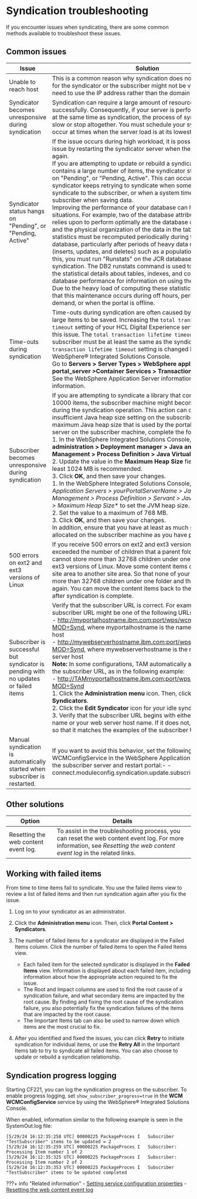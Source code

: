 # Syndication troubleshooting

If you encounter issues when syndicating, there are some common methods available to troubleshoot these issues.

## Common issues

|Issue|Solution|
|-----|--------|
|Unable to reach host|This is a common reason why syndication does not work. The URL for the syndicator or the subscriber might not be valid. You might need to use the IP address rather than the domain name.|
|Syndicator becomes unresponsive during syndication|Syndication can require a large amount of resources to run successfully. Consequently, if your server is performing other tasks at the same time as syndication, the process of syndication might slow or stop altogether. You must schedule your syndication to occur at times when the server load is at its lowest.|
|Syndicator status hangs on "Pending", or "Pending, Active"|If the issue occurs during high workload, it is possible to resolve the issue by restarting the syndicator server when the workload lowers again.<br> If you are attempting to update or rebuild a syndicated library that contains a large number of items, the syndicator status might hang on "Pending", or "Pending, Active". This can occur because the syndicator keeps retrying to syndicate when some items fail to syndicate to the subscriber, or when a system timeout occurs on the subscriber when saving data.<br> Improving the performance of your database can help avoid these situations. For example, two of the database attributes that DB2 relies upon to perform optimally are the database catalog statistics and the physical organization of the data in the tables. Catalog statistics must be recomputed periodically during the life of the database, particularly after periods of heavy data modifications \(inserts, updates, and deletes\) such as a population phase. To fix this, you must run "Runstats" on the JCR database before and after syndication. The DB2 runstats command is used to count and record the statistical details about tables, indexes, and columns. See database performance for information on using the "Runstats" task.<br> Due to the heavy load of computing these statistics, it is recommend that this maintenance occurs during off hours, periods of low demand, or when the portal is offline.|
|Time-outs during syndication|Time-outs during syndication are often caused by the failure of large items to be saved. Increasing the `total transaction lifetime timeout` setting of your HCL Digital Experience server can address this issue. The `total transaction lifetime timeout` setting of your subscriber must be at least the same as the syndicator. The `total transaction lifetime timeout` setting is changed by using the WebSphere® Integrated Solutions Console. <br> Go to **Servers > Server Types > WebSphere application servers > portal_server >Container Services > Transaction Service**. <br> See the WebSphere Application Server information center for more information. <br>|
|Subscriber becomes unresponsive during syndication|If you are attempting to syndicate a library that contains more than 10000 items, the subscriber machine might become unresponsive during the syndication operation. This action can occur due to an insufficient Java heap size setting on the subscriber.To update the maximum Java heap size that is used by the portal application server on the subscriber machine, complete the following steps: <br> 1.  In the WebSphere Integrated Solutions Console, click **System administration > Deployment manager > Java and Process Management > Process Definition > Java Virtual Machine**. <br>2.  Update the value in the **Maximum Heap Size** field. A value of at least 1024 MB is recommended. <br> 3.  Click **OK**, and then save your changes. <br>1.  In the WebSphere Integrated Solutions Console, select **Servers > Application Servers > yourPortalServerName > Java and Process Management > Process Definition > Servant > Java Virtual Machine* > Maximum Heap Size** to set the JVM heap size. <br>2.  Set the value to a maximum of 768 MB. <br>3.  Click **OK**, and then save your changes. <br>In addition, ensure that you have at least as much swap space allocated on the subscriber machine as you have physical memory.|
|500 errors on ext2 and ext3 versions of Linux|If you receive 500 errors on ext2 and ext3 versions of Linux, you exceeded the number of children that a parent folder can hold. You cannot store more than 32768 children under one folder on ext2 and ext3 versions of Linux. Move some content items out of the affected site area to another site area. So that none of your site areas contain more than 32768 children under one folder and then try syndicating again. You can move the content items back to the correct site areas after syndication is complete.|
|Subscriber is successful but syndicator is pending with no updates or failed items|Verify that the subscriber URL is correct. For example, the subscriber URL might be one of the following URLs: <br>-   http://myportalhostname.ibm.com:port/wps/wcm/connect?MOD=Synd, where myportalhostname is the name of your portal host <br>-   http://mywebserverhostname.ibm.com:port/wps/wcm/connect?MOD=Synd, where mywebserverhostname is the name of your web server host <br>**Note:** In some configurations, TAM automatically appends itself to the subscriber URL, as in the following example: <br>-   http://TAMmyportalhostname.ibm.com:port/wps/wcm/connect?MOD=Synd <br>1.  Click the **Administration menu** icon. Then, click **Portal Content > Syndicators**. <br> 2.  Click the **Edit Syndicator** icon for your idle syndicator. <br>3.  Verify that the subscriber URL begins with either your portal host name or your web server host name. If it does not, update the URL so that it matches the examples of the subscriber URLs.|
|Manual syndication is automatically started when subscriber is restarted.|If you want to avoid this behavior, set the following property in the WCMConfigService in the WebSphere Application Server console of the subscriber server and restart portal:-   -   connect.moduleconfig.syndication.update.subscribers.on.start=false|

## Other solutions

|Option|Details|
|------|-------|
|Resetting the web content event log.|To assist in the troubleshooting process, you can reset the web content event log. For more information, see *Resetting the web content event log* in the related links.|

## Working with failed items

From time to time items fail to syndicate. You use the failed items view to review a list of failed items and then run syndication again after you fix the issue.

1.  Log on to your syndicator as an administrator.
2.  Click the **Administration menu** icon. Then, click **Portal Content > Syndicators**.
3.  The number of failed items for a syndicator are displayed in the Failed Items column. Click the number of failed items to open the Failed Items view.
    -   Each failed item for the selected syndicator is displayed in the **Failed Items** view. Information is displayed about each failed item, including information about how the appropriate action required to fix the issue.
    -   The Root and Impact columns are used to find the root cause of a syndication failure, and what secondary items are impacted by the root cause. By finding and fixing the root cause of the syndication failure, you also potentially fix the syndication failures of the items that are impacted by the root cause.
    -   The Important Items tab can also be used to narrow down which items are the most crucial to fix.
    
4.  After you identified and fixed the issues, you can click **Retry** to initiate syndication for individual items, or use the **Retry All** in the Important Items tab to try to syndicate all failed items. You can also choose to update or rebuild a syndication relationship.

## Syndication progress logging

Starting CF221, you can log the syndication progress on the subscriber. To enable progress logging, set ```show_subscriber_progress=true``` in the **WCM WCMConfigService** service by using the WebSphere® Integrated Solutions Console.

When enabled, information similar to the following example is seen in the SystemOut.log file:

```
[5/29/24 16:12:35:258 UTC] 00000225 PackageProces I   Subscriber "TestSubscriber" items to be updated = 2
[5/29/24 16:12:35:259 UTC] 00000225 PackageProces I   Subscriber: Processing Item number 1 of 2
[5/29/24 16:12:35:325 UTC] 00000225 PackageProces I   Subscriber: Processing Item number 2 of 2
[5/29/24 16:12:35:353 UTC] 00000225 PackageProces I   Subscriber "TestSubscriber" items to be updated completed
```

???+ info "Related information"
    - [Setting service configuration properties](../../../deployment/manage/config_portal_behavior/service_config_properties/index.md)
    - [Resetting the web content event log](../../wcm_configuration/wcm_adm_tools/wcm_config_reset_event_log.md)

